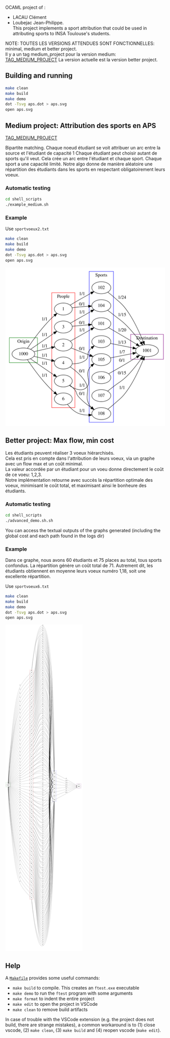OCAML project of :  
- LACAU Clément  
- Loubejac Jean-Philippe.  
This project implements a sport attribution that could be used in attributing sports to INSA Toulouse's students.

NOTE: TOUTES LES VERSIONS ATTENDUES SONT FONCTIONNELLES: minimal, medium et better project.  
Il y a un tag medium_project pour la version medium: [TAG_MEDIUM_PROJECT](https://github.com/Maskass57/ocaml-maxflow-project/releases/tag/medium_project)
La version actuelle est la version better project.

## Building and running
```bash
make clean
make build
make demo
dot -Tsvg aps.dot > aps.svg
open aps.svg
```

## Medium project: Attribution des sports en APS
[TAG_MEDIUM_PROJECT](https://github.com/Maskass57/ocaml-maxflow-project/releases/tag/medium_project)

Bipartite matching.
Chaque noeud étudiant se voit attribuer un arc entre la source et l'étudiant de capacité 1
Chaque étudiant peut choisir autant de sports qu'il veut. Cela crée un arc entre l'étudiant et chaque sport.
Chaque sport a une capacité limité. Notre algo donne de manière aléatoire une répartition des étudiants dans les sports
en respectant obligatoirement leurs voeux.

### Automatic testing
```bash
cd shell_scripts
./example_medium.sh
```

### Example

Use `sportvoeux2.txt`
```bash
make clean
make build
make demo
dot -Tsvg aps.dot > aps.svg
open aps.svg
```
![Exemple](resources/sportvoeux2.svg)


## Better project: Max flow, min cost
Les étudiants peuvent réaliser 3 voeux hiérarchisés.  
Cela est pris en compte dans l'attribution de leurs voeux, via un graphe avec un flow max et un coût minimal.  
La valeur accordée par un étudiant pour un voeu donne directement le coût de ce voeu: 1,2,3.  
Notre implémentation retourne avec succès la répartition optimale des voeux, minimisant le coût total, et
maximisant ainsi le bonheure des étudiants.  

### Automatic testing

```bash
cd shell_scripts
./advanced_demo.sh.sh
```
You can access the textual outputs of the graphs generated (including the global cost and each path found in the logs dir)

### Example
Dans ce graphe, nous avons 60 étudiants et 75 places au total, tous sports confondus.
La répartition génère un coût total de 71. 
Autrement dit, les étudiants obtiennent en moyenne leurs voeux numéro 1,18, soit une excellente répartition. 

Use `sportvoeux6.txt`
```bash
make clean
make build
make demo
dot -Tsvg aps.dot > aps.svg
open aps.svg
```
![Exemple](resources/sportvoeux6.svg)

## Help
A [`Makefile`](Makefile) provides some useful commands:

 - `make build` to compile. This creates an `ftest.exe` executable
 - `make demo` to run the `ftest` program with some arguments
 - `make format` to indent the entire project
 - `make edit` to open the project in VSCode
 - `make clean` to remove build artifacts

In case of trouble with the VSCode extension (e.g. the project does not build, there are strange mistakes), a common workaround is to (1) close vscode, (2) `make clean`, (3) `make build` and (4) reopen vscode (`make edit`).


